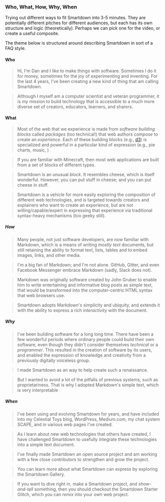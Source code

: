### Who, What, How, Why, When

Trying out different ways to fit Smartdown into 3-5 minutes. They are potentially different pitches for different audiences, but each has its own structure and logic (theoretically). Perhaps we can pick one for the video, or create a useful composite.

The theme below is structured around describing Smartdown in sort of a FAQ style.

#### Who

> Hi, I'm Dan and I like to make things with software. Sometimes I do it for money, sometimes for the joy of experimenting and inventing. For the last 4 years, I've been creating a new kind of thing that am calling Smartdown.

> Although I myself am a computer scientist and veteran programmer, it is my mission to build technology that is accessible to a much more diverse set of creators, educators, learners, and sharers.


#### What

> Most of the web that we experience is made from *software building blocks* called *packages* (too technical!) that web authors *compose* to create an *experience*. Each of these building blocks (e.g., [d3]()) is specialized and powerful in a particular kind of expression (e.g., pie charts, music, )

> If you are familiar with Minecraft, then most web applications are built from a set of blocks of different types.

> Smartdown is an unusual *block*. It resembles cheese, which is itself wonderful. However, you can put stuff in cheese; and you can put cheese in stuff.

> Smartdown is a vehicle for more easily exploring the composition of different web technologies, and is targeted towards creators and explainers who want to create an experience, but are not willing/capable/expert in expressing that experience via traditional syntax-heavy mechanisms (too geeky still).


##### How

> Many people, not just software developers, are now familiar with Markdown, which is a means of writing *mostly text* documents, but still retaining the ability to format text, lists, tables and to embed images, links, and other media.

> I'm a big fan of Markdown; and I'm not alone. GitHub, Gitter, and even Facebook Messenger embrace Markdown (sadly, Slack does not).

> Markdown was originally software created by John Gruber to enable him to write entertaining and informative blog posts as simple text,  that would be transformed into the computer-centric HTML syntax that web browsers use.

> Smartdown adopts Markdown's simplicity and ubiquity, and extends it with the ability to express a rich *interactivity* with the document.


##### Why

> I've been building software for a long long time. There have been a few wonderful periods where ordinary people could build their own software, even though they didn't consider themselves *technical* or a *programmer*. This resulted in the creation of software by its users, and enabled the expression of knowledge and creativity from a previously digitally voiceless group.

> I made Smartdown as an way to help create such a renaissance.

> But I wanted to avoid a lot of the pitfalls of previous systems, such as proprietariness. That is why I adopted Markdown's simple text, which is very interpretable


##### When

> I've been using and evolving Smartdown for years, and have included into my Celestial Toys blog, WordPress, Medium.com, my chat system SCAPE, and in various web pages I've created.

> As I learn about new web technologies that others have created, I have challenged Smartdown to usefully integrate these technologies into a simple text document.

> I've finally made Smartdown an open source project and am working with a few close contributors to strengthen and grow the project.

> You can learn more about what Smartdown can express by exploring the Smartdown Gallery.

> If you want to dive right in, make a Smartdown project, and *show-and-tell* something, then you should checkout the Smartdown Starter Glitch, which you can *remix* into your own web project.


